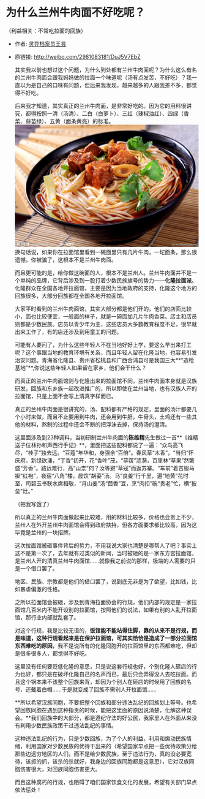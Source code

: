 # 为什么兰州牛肉面不好吃呢？
（利益相关：不常吃拉面的回族）
* 作者: [灵异档案员王昙](http://m.weibo.cn/u/2981083181)
* 原链接: http://weibo.com/2981083181/DuJ5V7EbZ

  其实我以前也想过这个问题，为什么到处都有兰州牛肉面呢？为什么这么有名的兰州牛肉面会跟我妈妈做的拉面一个味道呢（汤有点发苦，不好吃）？我一直以为是自己的口味有问题，但后来我发现，越来越多的人跟我差不多，都觉得不好吃。

  后来我才知道，其实真正的兰州牛肉面，是非常好吃的。因为它的用料很讲究，都得按照一清（汤清）、二白（白萝卜）、三红（辣椒油红）、四绿（香菜、蒜苗绿）、五黄（面条黄亮）的标准。
![](imgs/01.jpg)
  换句话说，如果你在拉面馆里看到一碗面里只有几片牛肉，一坨面条，那么很遗憾，你被骗了，这根本不是兰州牛肉面。
  
  而且更可能的是，给你做这碗面的人，根本不是兰州人。兰州牛肉面并不是一个单纯的品牌，它背后涉及到一股打着少数民族旗号的势力——**化隆拉面派**。化隆群众在全国各地开拉面馆，主要是因为当地政府的支持，化隆这个地方的回族很多，大部分回族都在全国各地开拉面馆。
  
  大家平时看到的兰州牛肉面馆，其实大部分都是他们开的，他们的店面比较小，面也比较便宜，一般面的样子，就是一碗面加几片牛肉香菜。店主和店员则都是少数民族。店员以青少年为主，这些店员大多数教育程度不足，很早就出来工作了，有的店还涉及到用童工的问题。
  
  可能有人要问了，为什么这些年轻人不在当地好好上学，要这么早出来打工呢？这个事跟当地的教育环境有关系，而且年轻人留在化隆当地，也容易引发治安问题。青海省化隆县、贵州省松桃县和广西合浦县可是我国三大**“造枪基地”**,你说这些年轻人如果留在家乡，他们会干什么？
  
  而真正的兰州牛肉面馆则与化隆出来的拉面馆不同，兰州牛肉面本身就是汉族研发，回族和东乡族一起改进推广的，所以即使在兰州当地，也有汉族人开的拉面馆，只是上面不会写上清真字样而已。
  
  真正的兰州牛肉面是很讲究的，汤、配料都有严格的规定，里面的汤汁都要几个小时来做，而且不止要用到牛肉，还会用到牛肝，牛骨头，土鸡还有一些其他的材料，熬制的过程中还会不断的把浮沫去掉，保持汤的澄清。
  
  这里面涉及到23种调料，当初研制兰州牛肉面的**陈维精**先生做过一首**《维精送子位林孙和声西行手记》**，里面把这些配料都说了一遍：“众鸟高飞尽，“桂子”独去远。“豆蔻”年华和，身强余“百倍”。春风草“木香”，“当归”怀庆府。新绿欲涌，“丁香”初开，花“香叶”茂，“荜菝”涟漪，百里林“草果”然繁盛“芳香”。路远难行，高“山柰”何？汝等避“草寇”而返苏寨。“车前”着吉服马褂“红袍”，夜宿“八角”楼，晨饮“胡荽”汤。马“良姜”行千里，遍“地黄”花时至，司碧玉书联水席相敬，“月山姜”汤“茴香”豆，烹“肉扣”碗“贵老”忙，横“披垒”灶。”
  
  （把我写饿了）
  
  所以真正的兰州牛肉面做起来比较难，用的材料比较多，价格也会贵上不少，兰州人在外开兰州牛肉面馆会得到政府扶持，但各方面要求都比较高，因为这毕竟是兰州的一块招牌。
  
  这次拉面馆被砸事件背后的势力，不用我说大家也清楚是哪帮人了吧？事实上这不是第一次了，去年就有过类似的新闻，当时被砸的是一家东方宫拉面馆，是兰州人开的清真兰州牛肉面馆……就像我之前说的那样，极端的人需要的只是一个借口罢了。
  
  地区、民族、宗教都是他们的借口罢了，说到底无非是为了欲望，比如钱，比如暴虐偏激的性格。
  
  之所以拉面馆会被砸，涉及到青海拉面协会的行规，他们内部的规定是一家拉面馆几百米内不能开设别的拉面馆，按照他们的说法，如果有别的人乱开拉面馆，那行业内部就乱套了。
  
  对这个行规，我是比较无语的，**饭馆能不能站得住脚，靠的从来不是行规，而是味道，这种行规看起来是在保护拉面馆，可其实恰恰是造成了一部分拉面馆东西难吃的原因**，我不是说所有的化隆同胞开的拉面馆里的东西都难吃，但却是很多很多人，都觉得不好吃。
  
  这里没有任何要贬低化隆的意思，只是说这套行规也好，个别化隆人砸店的行为也好，都只是在破坏化隆自己的名声而已，最后只会弄得没人去吃拉面。而且这个锅本来不该整个回族来背，却因为个别人在砸店的时候用了回族的名号，还戴着白帽……于是就变成了回族不需别人开拉面馆……
  
  **所以希望汉族同胞，不要把整个回族和部分违法乱纪的回族划上等号。也希望回族同胞在遇到这种指责的时候，能把这里面的原因说清楚，化解这种误会。**我们回族中的大部分，都是遵纪守法的好公民，我家里人在外面从来没有利用少数民族政策干过违法乱纪的事情。
  
  这种违法乱纪的行为，只是少数回族，为了个人的利益，利用和煽动民族情绪，利用国家对少数民族的优待干出来的（希望国家早点把一些优待政策分给那些边远穷地区的人们，而不是给少数民族，至于违法行为，真的没必要宽待，该抓的抓，该杀的杀就好，我身边的回族同胞都是这意思），它对汉族同胞伤害很大，对回族同胞伤害更大。
  
  而且这种腐朽的行规，也阻碍了咱们国家饮食文化的发展，希望有关部门早点依法惩处！
